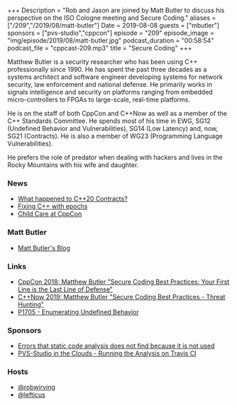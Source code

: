 +++
Description = "Rob and Jason are joined by Matt Butler to discuss his perspective on the ISO Cologne meeting and Secure Coding."
aliases = ["/209","/2019/08/matt-butler"]
Date = 2019-08-08
guests = ["mbutler"]
sponsors = ["pvs-studio","cppcon"]
episode = "209"
episode_image = "img/episode/2019/08/matt-butler.jpg"
podcast_duration = "00:58:54"
podcast_file = "cppcast-209.mp3"
title = "Secure Coding"
+++

Matthew Butler is a security researcher who has been using C++ professionally since 1990. He has spent the past three decades as a systems architect and software engineer developing systems for network security, law enforcement and national defense. He primarily works in signals intelligence and security on platforms ranging from embedded micro-controllers to FPGAs to large-scale, real-time platforms.

He is on the staff of both CppCon and C++Now as well as a member of the C++ Standards Committee. He spends most of his time in EWG, SG12 (Undefined Behavior and Vulnerabilities), SG14 (Low Latency) and, now, SG21 (Contracts). He is also a member of WG23 (Programming Language Vulnerabilities).

He prefers the role of predator when dealing with hackers and lives in the Rocky Mountains with his wife and daughter.

### News ###

 - [What happened to C++20 Contracts?](https://old.reddit.com/r/cpp/comments/cmk7ek/what_happened_to_c20_contracts/)
 - [Fixing C++ with epochs](https://vittorioromeo.info/index/blog/fixing_cpp_with_epochs.html)
 - [Child Care at CppCon](https://cppcon.org/child-care/)

### Matt Butler ###

 - [Matt Butler's Blog](https://maddphysics.com/)

### Links ###

 - [CppCon 2018: Matthew Butler "Secure Coding Best Practices: Your First Line is the Last Line of Defense"](https://www.youtube.com/watch?v=n4Yf2tBeAbE)
 - [C++Now 2019: Matthew Butler "Secure Coding Best Practices - Threat Hunting"](https://www.youtube.com/watch?v=pgEc__9Cltc)
 - [P1705 - Enumerating Undefined Behavior](http://www.open-std.org/jtc1/sc22/wg21/docs/papers/2019/p1705r0.html)

### Sponsors ###

- [Errors that static code analysis does not find because it is not used](https://www.viva64.com/en/b/0639/)
- [PVS-Studio in the Clouds - Running the Analysis on Travis CI](https://www.viva64.com/en/b/0636/)

### Hosts ###

- [@robwirving](https://twitter.com/robwirving)
- [@lefticus](https://twitter.com/lefticus)
